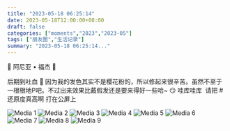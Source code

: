 ```yaml
---
title: "2023-05-18 06:25:14"
date: 2023-05-18T12:00:00+08:00
draft: false
categories: ["moments","2023","2023-05"]
tags: ["朋友圈","生活记录"]
summary: "2023-05-18 06:25:14..."
---
```


🩷 阿尼亚 • 福杰 🩷

后期到吐血 🫠
因为我的发色其实不是樱花粉的，所以修起来很辛苦。虽然不至于一根根地P吧。不过出来效果比戴假发还是要来得好一些哈~ 😏 哇库哇库
​
​请把 #还原度真高啊 打在公屏上

![Media 1](/Moments/photos/2023-05-18/202305180625140.jpg)
![Media 2](/Moments/photos/2023-05-18/202305180625141.jpg)
![Media 3](/Moments/photos/2023-05-18/202305180625142.jpg)
![Media 4](/Moments/photos/2023-05-18/202305180625143.jpg)
![Media 5](/Moments/photos/2023-05-18/202305180625144.jpg)
![Media 6](/Moments/photos/2023-05-18/202305180625145.jpg)
![Media 7](/Moments/photos/2023-05-18/202305180625146.jpg)
![Media 8](/Moments/photos/2023-05-18/202305180625147.jpg)
![Media 9](/Moments/photos/2023-05-18/202305180625148.jpg)

